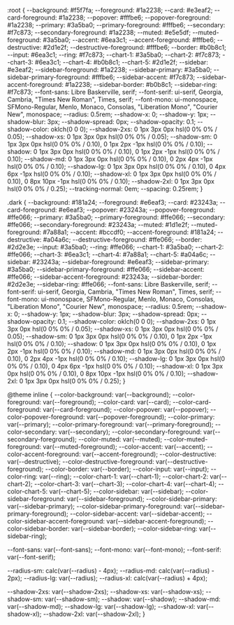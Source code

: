 :root {
  --background: #f5f7fa;
  --foreground: #1a2238;
  --card: #e3eaf2;
  --card-foreground: #1a2238;
  --popover: #fffbe6;
  --popover-foreground: #1a2238;
  --primary: #3a5ba0;
  --primary-foreground: #fffbe6;
  --secondary: #f7c873;
  --secondary-foreground: #1a2238;
  --muted: #e5e5df;
  --muted-foreground: #3a5ba0;
  --accent: #6ea3c1;
  --accent-foreground: #fffbe6;
  --destructive: #2d1e2f;
  --destructive-foreground: #fffbe6;
  --border: #b0b8c1;
  --input: #6ea3c1;
  --ring: #f7c873;
  --chart-1: #3a5ba0;
  --chart-2: #f7c873;
  --chart-3: #6ea3c1;
  --chart-4: #b0b8c1;
  --chart-5: #2d1e2f;
  --sidebar: #e3eaf2;
  --sidebar-foreground: #1a2238;
  --sidebar-primary: #3a5ba0;
  --sidebar-primary-foreground: #fffbe6;
  --sidebar-accent: #f7c873;
  --sidebar-accent-foreground: #1a2238;
  --sidebar-border: #b0b8c1;
  --sidebar-ring: #f7c873;
  --font-sans: Libre Baskerville, serif;
  --font-serif: ui-serif, Georgia, Cambria, "Times New Roman", Times, serif;
  --font-mono: ui-monospace, SFMono-Regular, Menlo, Monaco, Consolas, "Liberation Mono", "Courier New", monospace;
  --radius: 0.5rem;
  --shadow-x: 0;
  --shadow-y: 1px;
  --shadow-blur: 3px;
  --shadow-spread: 0px;
  --shadow-opacity: 0.1;
  --shadow-color: oklch(0 0 0);
  --shadow-2xs: 0 1px 3px 0px hsl(0 0% 0% / 0.05);
  --shadow-xs: 0 1px 3px 0px hsl(0 0% 0% / 0.05);
  --shadow-sm: 0 1px 3px 0px hsl(0 0% 0% / 0.10), 0 1px 2px -1px hsl(0 0% 0% / 0.10);
  --shadow: 0 1px 3px 0px hsl(0 0% 0% / 0.10), 0 1px 2px -1px hsl(0 0% 0% / 0.10);
  --shadow-md: 0 1px 3px 0px hsl(0 0% 0% / 0.10), 0 2px 4px -1px hsl(0 0% 0% / 0.10);
  --shadow-lg: 0 1px 3px 0px hsl(0 0% 0% / 0.10), 0 4px 6px -1px hsl(0 0% 0% / 0.10);
  --shadow-xl: 0 1px 3px 0px hsl(0 0% 0% / 0.10), 0 8px 10px -1px hsl(0 0% 0% / 0.10);
  --shadow-2xl: 0 1px 3px 0px hsl(0 0% 0% / 0.25);
  --tracking-normal: 0em;
  --spacing: 0.25rem;
}

.dark {
  --background: #181a24;
  --foreground: #e6eaf3;
  --card: #23243a;
  --card-foreground: #e6eaf3;
  --popover: #23243a;
  --popover-foreground: #ffe066;
  --primary: #3a5ba0;
  --primary-foreground: #ffe066;
  --secondary: #ffe066;
  --secondary-foreground: #23243a;
  --muted: #1d1e2f;
  --muted-foreground: #7a88a1;
  --accent: #bccdf0;
  --accent-foreground: #181a24;
  --destructive: #a04a6c;
  --destructive-foreground: #ffe066;
  --border: #2d2e3e;
  --input: #3a5ba0;
  --ring: #ffe066;
  --chart-1: #3a5ba0;
  --chart-2: #ffe066;
  --chart-3: #6ea3c1;
  --chart-4: #7a88a1;
  --chart-5: #a04a6c;
  --sidebar: #23243a;
  --sidebar-foreground: #e6eaf3;
  --sidebar-primary: #3a5ba0;
  --sidebar-primary-foreground: #ffe066;
  --sidebar-accent: #ffe066;
  --sidebar-accent-foreground: #23243a;
  --sidebar-border: #2d2e3e;
  --sidebar-ring: #ffe066;
  --font-sans: Libre Baskerville, serif;
  --font-serif: ui-serif, Georgia, Cambria, "Times New Roman", Times, serif;
  --font-mono: ui-monospace, SFMono-Regular, Menlo, Monaco, Consolas, "Liberation Mono", "Courier New", monospace;
  --radius: 0.5rem;
  --shadow-x: 0;
  --shadow-y: 1px;
  --shadow-blur: 3px;
  --shadow-spread: 0px;
  --shadow-opacity: 0.1;
  --shadow-color: oklch(0 0 0);
  --shadow-2xs: 0 1px 3px 0px hsl(0 0% 0% / 0.05);
  --shadow-xs: 0 1px 3px 0px hsl(0 0% 0% / 0.05);
  --shadow-sm: 0 1px 3px 0px hsl(0 0% 0% / 0.10), 0 1px 2px -1px hsl(0 0% 0% / 0.10);
  --shadow: 0 1px 3px 0px hsl(0 0% 0% / 0.10), 0 1px 2px -1px hsl(0 0% 0% / 0.10);
  --shadow-md: 0 1px 3px 0px hsl(0 0% 0% / 0.10), 0 2px 4px -1px hsl(0 0% 0% / 0.10);
  --shadow-lg: 0 1px 3px 0px hsl(0 0% 0% / 0.10), 0 4px 6px -1px hsl(0 0% 0% / 0.10);
  --shadow-xl: 0 1px 3px 0px hsl(0 0% 0% / 0.10), 0 8px 10px -1px hsl(0 0% 0% / 0.10);
  --shadow-2xl: 0 1px 3px 0px hsl(0 0% 0% / 0.25);
}

@theme inline {
  --color-background: var(--background);
  --color-foreground: var(--foreground);
  --color-card: var(--card);
  --color-card-foreground: var(--card-foreground);
  --color-popover: var(--popover);
  --color-popover-foreground: var(--popover-foreground);
  --color-primary: var(--primary);
  --color-primary-foreground: var(--primary-foreground);
  --color-secondary: var(--secondary);
  --color-secondary-foreground: var(--secondary-foreground);
  --color-muted: var(--muted);
  --color-muted-foreground: var(--muted-foreground);
  --color-accent: var(--accent);
  --color-accent-foreground: var(--accent-foreground);
  --color-destructive: var(--destructive);
  --color-destructive-foreground: var(--destructive-foreground);
  --color-border: var(--border);
  --color-input: var(--input);
  --color-ring: var(--ring);
  --color-chart-1: var(--chart-1);
  --color-chart-2: var(--chart-2);
  --color-chart-3: var(--chart-3);
  --color-chart-4: var(--chart-4);
  --color-chart-5: var(--chart-5);
  --color-sidebar: var(--sidebar);
  --color-sidebar-foreground: var(--sidebar-foreground);
  --color-sidebar-primary: var(--sidebar-primary);
  --color-sidebar-primary-foreground: var(--sidebar-primary-foreground);
  --color-sidebar-accent: var(--sidebar-accent);
  --color-sidebar-accent-foreground: var(--sidebar-accent-foreground);
  --color-sidebar-border: var(--sidebar-border);
  --color-sidebar-ring: var(--sidebar-ring);

  --font-sans: var(--font-sans);
  --font-mono: var(--font-mono);
  --font-serif: var(--font-serif);

  --radius-sm: calc(var(--radius) - 4px);
  --radius-md: calc(var(--radius) - 2px);
  --radius-lg: var(--radius);
  --radius-xl: calc(var(--radius) + 4px);

  --shadow-2xs: var(--shadow-2xs);
  --shadow-xs: var(--shadow-xs);
  --shadow-sm: var(--shadow-sm);
  --shadow: var(--shadow);
  --shadow-md: var(--shadow-md);
  --shadow-lg: var(--shadow-lg);
  --shadow-xl: var(--shadow-xl);
  --shadow-2xl: var(--shadow-2xl);
}